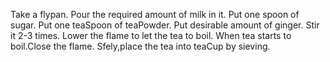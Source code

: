 Take a flypan.
Pour the required amount of milk in it.
Put one spoon of sugar.
Put one teaSpoon of teaPowder.
Put desirable amount of ginger.
Stir it 2-3 times.
Lower the flame to let the tea to boil.
When tea starts to boil.Close the flame.
Sfely,place the tea into teaCup by sieving.
